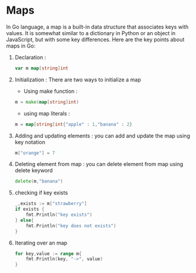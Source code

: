 # Maps

In Go language, a map is a built-in data structure that associates keys with values. It is somewhat similar to a dictionary in Python or an object in JavaScript, but with some key differences. Here are the key points about maps in Go:

1. Declaration :

   ```go
   var m map[string]int
   ```

2. Initialization : There are two ways to initialize a map

   - Using make function :

   ```go
   m = make(map[string]int)
   ```

   - using map literals :

   ```go
   m = map[string]int{"apple" : 1,"banana" : 2}
   ```

3. Adding and updating elements : you can add and update the map using key notation

   ```go
   m["orange"] = 7
   ```

4. Deleting element from map : you can delete element from map using delete keyword

   ```go
   delete(m,"banana")
   ```

5. checking if key exists

   ```go
   _,exists := m["strawberry"]
   if exists {
       fmt.Println("key exists")
   } else{
       fmt.Println("key does not exists")
   }
   ```

6. Iterating over an map

   ```go
   for key,value := range m{
       fmt.Println(key, "->", value)
   }
   ```
